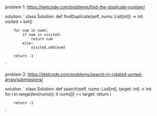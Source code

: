 problem 1:
https://leetcode.com/problems/find-the-duplicate-number/

solution:
`
class Solution:
    def findDuplicate(self, nums: List[int]) -> int:
        visited = set()
        
        for num in nums:
            if num in visited:
                return num
            else:
                visited.add(num)
                
        return -1
`

problem 2:
https://leetcode.com/problems/search-in-rotated-sorted-array/submissions/

solution:
`
class Solution:
    def search(self, nums: List[int], target: int) -> int:
        for i in range(len(nums)):
            if nums[i] == target:
                return i
            
        return -1
`